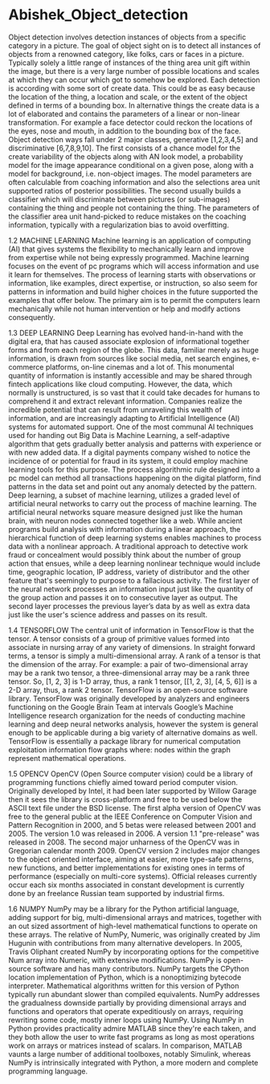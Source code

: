 # Abishek_Object_detection
Object detection involves detection instances of objects from a specific category in a picture. The goal of object sight on is to detect all instances of objects from a renowned category, like folks, cars or faces in a picture. Typically solely a little range of instances of the thing area unit gift within the image, but there is a very large number of possible locations and scales at which they can occur which got to somehow be explored. Each detection is according with some sort of create data. This could be as easy because the location of the thing, a location and scale, or the extent of the object defined in terms of a bounding box. In alternative things the create data is a lot of elaborated and contains the parameters of a linear or non-linear transformation. For example a face detector could reckon the locations of the eyes, nose and mouth, in addition to the bounding box of the face. Object detection ways fall under 2 major classes, generative [1,2,3,4,5] and discriminative [6,7,8,9,10]. The first consists of a chance model for the create variability of the objects along with AN look model, a probability model for the image appearance conditional on a given pose, along with a model for background, i.e. non-object images. The model parameters are often calculable from coaching information and also the selections area unit supported ratios of posterior possibilities. The second usually builds a classifier which will discriminate between pictures (or sub-images) containing the thing and people not containing the thing. The parameters of the classifier area unit hand-picked to reduce mistakes on the coaching information, typically with a regularization bias to avoid overfitting. 
 
1.2  MACHINE LEARNING 
Machine learning is an application of computing (AI) that gives systems the flexibility to mechanically learn and improve from expertise while not being expressly programmed. Machine learning focuses on the event of pc programs which will access information and use it learn for themselves. The process of learning starts with observations or information, like examples, direct expertise, or instruction, so also seem for patterns in information and build higher choices in the future supported the examples that offer below. The primary aim is to permit the computers learn mechanically while not human intervention or help and modify actions consequently. 
 
1.3 DEEP LEARNING 
Deep Learning has evolved hand-in-hand with the digital era, that has caused associate explosion of informational together forms and from each region of the globe. This data, familiar merely as huge information, is drawn from sources like social media, net search engines, e-commerce platforms, on-line cinemas and a lot of. This monumental quantity of information is instantly accessible and may be shared through fintech applications like cloud computing. However, the data, which normally is unstructured, is so vast that it could take decades for humans to comprehend it and extract relevant information. Companies realize the incredible potential that can result from unraveling this wealth of information, and are increasingly adapting to Artificial Intelligence (AI) systems for automated support. One of the most communal AI techniques used for handing out Big Data is Machine Learning, a self-adaptive algorithm that gets gradually better analysis and patterns with experience or with new added data. If a digital payments company wished to notice the incidence of or potential for fraud in its system, it could employ machine learning tools for this purpose. The process algorithmic rule designed into a pc model can method all transactions happening on the digital platform, find patterns in the data set and point out any anomaly detected by the pattern. Deep learning, a subset of machine learning, utilizes a graded level of artificial neural networks to carry out the process of machine learning. The artificial neural networks square measure designed just like the human brain, with neuron nodes connected together like a web. While ancient programs build analysis with information during a linear approach, the hierarchical function of deep learning systems enables machines to process data with a nonlinear approach. A traditional approach to detective work fraud or concealment would possibly think about the number of group action that ensues, while a deep learning nonlinear technique would include time, geographic location, IP address, variety of distributor and the other feature that's seemingly to purpose to a fallacious activity. The first layer of the neural network processes an information input just like the quantity of the group action and passes it on to consecutive layer as output. The second layer processes the previous layer’s data by as well as extra data just like the user's science address and passes on its result. 
 
1.4 TENSORFLOW 
The central unit of information in TensorFlow is that the tensor. A tensor consists of a group of primitive values formed into associate in nursing array of any variety of dimensions. In straight forward terms, a tensor is simply a multi-dimensional array. A rank of a tensor is that the dimension of the array. For example: a pair of two-dimensional array may be a rank two tensor, a three-dimensional array may be a rank three tensor. So, [1, 2, 3] is 1-D array, thus, a rank 1 tensor, [[1, 2, 3], [4, 5, 6]] is a 2-D array, thus, a rank 2 tensor. TensorFlow is an open-source software library. TensorFlow was originally developed by analyzers and engineers functioning on the Google Brain Team at intervals Google’s Machine Intelligence research organization for the needs of conducting machine learning and deep neural networks analysis, however the system is general enough to be applicable during a big variety of alternative domains as well. TensorFlow is essentially a package library for numerical computation exploitation information flow graphs where: nodes within the graph represent mathematical operations. 
 
1.5 OPENCV 
OpenCV (Open Source computer vision) could be a library of programming functions chiefly aimed toward period computer vision. Originally developed by Intel, it had been later supported by Willow Garage then it sees the library is cross-platform and free to be used below the ASCII text file under the BSD license. The first alpha version of OpenCV was free to the general public at the IEEE Conference on Computer Vision and Pattern Recognition in 2000, and 5 betas were released between 2001 and 2005. The version 1.0 was released in 2006. A version 1.1 "pre-release" was released in 2008. The second major unharness of the OpenCV was in Gregorian calendar month 2009. OpenCV version 2 includes major changes to the object oriented interface, aiming at easier, more type-safe patterns, new functions, and better implementations for existing ones in terms of performance (especially on multi-core systems). Official releases currently occur each six months associated in constant development is currently done by an freelance Russian team supported by industrial firms. 
 
1.6 NUMPY NumPy may be a library for the Python artificial language, adding support for big, multi-dimensional arrays and matrices, together with an out sized assortment of high-level mathematical functions to operate on these arrays. The relative of NumPy, Numeric, was originally created by Jim Hugunin with contributions from many alternative developers. In 2005, Travis Oliphant created NumPy by incorporating options for the competitive Num  array into Numeric, with extensive modifications. NumPy is open-source software and has many contributors.  NumPy targets the CPython location implementation of Python, which is a nonoptimizing bytecode interpreter. Mathematical algorithms written for this version of Python typically run abundant slower than compiled equivalents. NumPy addresses the gradualness downside partially by providing dimensional arrays and functions and operators that operate expeditiously on arrays, requiring rewriting some code, mostly inner loops using NumPy. Using NumPy in Python provides practicality admire MATLAB since they're each taken, and they both allow the user to write fast programs as long as most operations work on arrays or matrices instead of scalars. In comparison, MATLAB vaunts a large number of additional toolboxes, notably Simulink, whereas NumPy is intrinsically integrated with Python, a more modern and complete programming language. 
